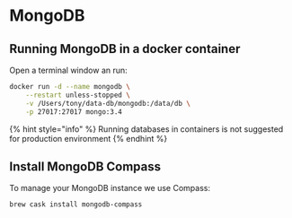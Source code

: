 # MongoDB

## Running MongoDB in a docker container

Open a terminal window an run:

```bash
docker run -d --name mongodb \
    --restart unless-stopped \
    -v /Users/tony/data-db/mongodb:/data/db \
    -p 27017:27017 mongo:3.4
```

{% hint style="info" %}
 Running databases in containers is not suggested for production environment
{% endhint %}

## Install MongoDB Compass

To manage your MongoDB instance we use Compass:

```bash
brew cask install mongodb-compass
```



